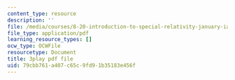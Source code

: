```yaml
---
content_type: resource
description: ''
file: /media/courses/8-20-introduction-to-special-relativity-january-iap-2021/79cbb761a407c65c9fd91b35183e456f_gtQ046Tu2S4.pdf
file_type: application/pdf
learning_resource_types: []
ocw_type: OCWFile
resourcetype: Document
title: 3play pdf file
uid: 79cbb761-a407-c65c-9fd9-1b35183e456f
---
```

